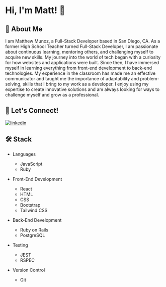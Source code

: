 # Hi, I'm Matt! 👋 

## 🚀 About Me

I am Matthew Munoz, a Full-Stack Developer based in San Diego, CA. As a former High School Teacher turned Full-Stack Developer, I am passionate about continuous learning, mentoring others, and challenging myself to acquire new skills. My journey into the world of tech began with a curiosity for how websites and applications were built. Since then, I have immersed myself in learning everything from front-end development to back-end technologies. My experience in the classroom has made me an effective communicator and taught me the importance of adaptability and problem-solving, skills that I bring to my work as a developer. I enjoy using my expertise to create innovative solutions and am always looking for ways to challenge myself and grow as a professional. 

## 🔗 Let's Connect!
[![linkedin](https://img.shields.io/badge/LinkedIn-0077B5?style=for-the-badge&logo=LinkedIn&logoColor=white)](https://www.linkedin.com/in/matthew-l-munoz/)

## 🛠 Stack

- Languages
  - JavaScript
  - Ruby

- Front-End Development
  - React
  - HTML
  - CSS
  - Bootstrap
  - Tailwind CSS

- Back-End Development
  - Ruby on Rails
  - PostgreSQL
  
- Testing
  - JEST
  - RSPEC
  
- Version Control
  - Git



<!--
**MLMunoz85/MLMunoz85** is a ✨ _special_ ✨ repository because its `README.md` (this file) appears on your GitHub profile.

Here are some ideas to get you started:

- 🔭 I’m currently working on ...
- 🌱 I’m currently learning ...
- 👯 I’m looking to collaborate on ...
- 🤔 I’m looking for help with ...
- 💬 Ask me about ...
- 📫 How to reach me: ...
- 😄 Pronouns: ...
- ⚡ Fun fact: ...
-->
